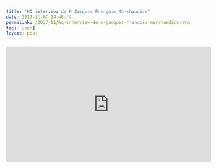 ```yaml
---
title: "HQ interview de M Jacques François Marchandise"
date: 2017-11-07 14:48:49
permalink: /2017/11/hq-interview-de-m-jacques-francois-marchandise.html
tags: [nan]
layout: post
---
```


<iframe width="560" height="315" src="https://www.youtube.com/embed/-D2VPsXzGhw" frameborder="0" allowfullscreen></iframe>
